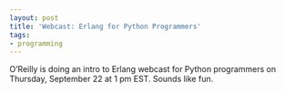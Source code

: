 ```yaml
---
layout: post
title: 'Webcast: Erlang for Python Programmers'
tags:
- programming
---
```

O’Reilly is doing an intro to Erlang webcast for Python programmers on Thursday, September 22 at 1 pm EST. Sounds like fun.
